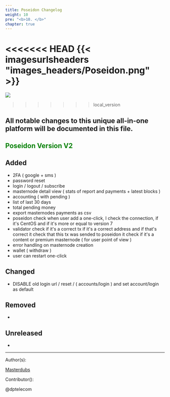 ```yaml
---
title: Poseidon Changelog
weight: 10
pre: "<b>10. </b>"
chapter: true
---
```

<<<<<<< HEAD
{{< imagesurlsheaders "images_headers/Poseidon.png"  >}}
=======
![](/images_headers/Poseidon.png)
>>>>>>> local_version


## All notable changes to this unique all-in-one platform will be documented in this file.



##  <span style="color:green">Poseidon Version V2</span>



## Added  

- 2FA ( google + sms )  
- password reset  
- login / logout / subscribe  
- masternode detail view ( stats of report and payments + latest blocks )  
- accounting ( with pending )  
- list of last 30 days  
- total pending money  
- export masternodes payments as csv  
- poseidon check when user add a one-click, I check the connection, if it's CentOS and if it's more or equal to version 7  
- validator check if it's a correct tx if it's a correct address and if that's correct it check that this tx was sended to poseidon it check if it's a content or premium masternode ( for user point of view )  
- error handling on masternode creation  
- wallet ( withdraw )  
- user can restart one-click  


## Changed  


- DISABLE old login url / reset / ( accounts/login ) and set account/login as default  


## Removed  
-

## Unreleased  
-



---
Author(s):  


[Masterdubs](https://git.pirl.io/masterdubs)


Contributor():  


@dptelecom 
